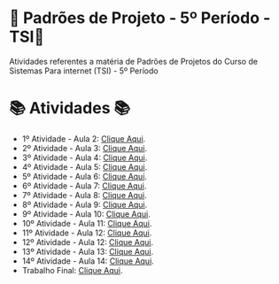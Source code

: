 # 🚀 Padrões de Projeto - 5º Período - TSI🚀
Atividades referentes a matéria de Padrões de Projetos do Curso de Sistemas Para internet (TSI) - 5º Período


#  📚 Atividades 📚
- 1º Atividade - Aula 2: [Clique Aqui](https://github.com/Hugo-Machado02/padroes-projeto-atividades/tree/1º-Atividade-Aula-2).
- 2º Atividade - Aula 3: [Clique Aqui](https://github.com/Hugo-Machado02/padroes-projeto-atividades/tree/2º-Atividade-Aula-3).
- 3º Atividade - Aula 4: [Clique Aqui](https://github.com/Hugo-Machado02/padroes-projeto-atividades/tree/3º-Atividade-Aula-4).
- 4º Atividade - Aula 5: [Clique Aqui](https://github.com/Hugo-Machado02/padroes-projeto-atividades/tree/4º-Atividade-Aula-5).
- 5º Atividade - Aula 6: [Clique Aqui](https://github.com/Hugo-Machado02/padroes-projeto-atividades/tree/5º-Atividade-Aula-6).
- 6º Atividade - Aula 7: [Clique Aqui](https://github.com/Hugo-Machado02/padroes-projeto-atividades/tree/6º-Atividade-Aula-7).
- 7º Atividade - Aula 8: [Clique Aqui](https://github.com/Hugo-Machado02/padroes-projeto-atividades/tree/7º-Atividade-Aula-8).
- 8º Atividade - Aula 9: [Clique Aqui](https://github.com/Hugo-Machado02/padroes-projeto-atividades/tree/8º-Atividade-Aula-9).
- 9º Atividade - Aula 10: [Clique Aqui](https://github.com/Hugo-Machado02/padroes-projeto-atividades/tree/9º-Atividade-Aula-10).
- 10º Atividade - Aula 11: [Clique Aqui](https://github.com/Hugo-Machado02/padroes-projeto-atividades/tree/10º-Atividade-Aula-11).
- 11º Atividade - Aula 12: [Clique Aqui](https://github.com/Hugo-Machado02/padroes-projeto-atividades/tree/11º-Atividade-Aula-12).
- 12º Atividade - Aula 12: [Clique Aqui](https://github.com/Hugo-Machado02/padroes-projeto-atividades/tree/12º-Atividade-Aula-12).
- 13º Atividade - Aula 13: [Clique Aqui](https://github.com/Hugo-Machado02/padroes-projeto-atividades/tree/13º-Atividade-Aula-13).
- 14º Atividade - Aula 14: [Clique Aqui](https://github.com/Hugo-Machado02/padroes-projeto-atividades/tree/14º-Atividade-Aula-14).
- Trabalho Final: [Clique Aqui](https://github.com/Hugo-Machado02/padroes-projeto-atividades/tree/Trabalho-Final).
